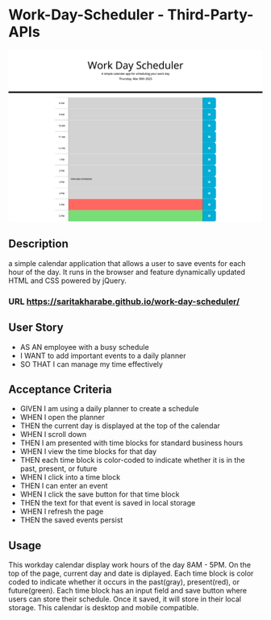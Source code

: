 # Work-Day-Scheduler - Third-Party-APIs

![screenshot of image](./assets/images/workday-schedule.png)

## Description

a simple calendar application that allows a user to save events for each hour of the day. It runs in the browser and feature dynamically updated HTML and CSS powered by jQuery.

### URL https://saritakharabe.github.io/work-day-scheduler/

## User Story

- AS AN employee with a busy schedule
- I WANT to add important events to a daily planner
- SO THAT I can manage my time effectively
 
##  Acceptance Criteria
- GIVEN I am using a daily planner to create a schedule
- WHEN I open the planner
- THEN the current day is displayed at the top of the calendar
- WHEN I scroll down
- THEN I am presented with time blocks for standard business hours
- WHEN I view the time blocks for that day
- THEN each time block is color-coded to indicate whether it is in the past, present, or future
- WHEN I click into a time block
- THEN I can enter an event
- WHEN I click the save button for that time block
- THEN the text for that event is saved in local storage
- WHEN I refresh the page
- THEN the saved events persist

## Usage

This workday calendar display work hours of the day 8AM - 5PM.
On the top of the page, current day and date is diplayed.
Each time block is color coded to indicate whether it occurs in the past(gray), present(red), or future(green).
Each time block has an input field and save button where users can store their schedule.
Once it saved, it will store in their local storage.
This calendar is desktop and mobile compatible.
